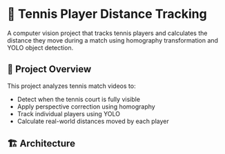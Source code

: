 # 🎾 Tennis Player Distance Tracking

A computer vision project that tracks tennis players and calculates the distance they move during a match using homography transformation and YOLO object detection.

## 🎯 Project Overview

This project analyzes tennis match videos to:
- Detect when the tennis court is fully visible
- Apply perspective correction using homography
- Track individual players using YOLO
- Calculate real-world distances moved by each player

## 🏗️ Architecture
